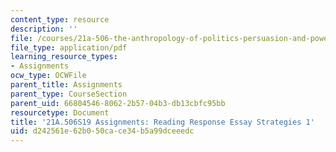```yaml
---
content_type: resource
description: ''
file: /courses/21a-506-the-anthropology-of-politics-persuasion-and-power-spring-2019/d242561e62b050cace34b5a99dceeedc_MIT21A_506S19_Sec1Mod1Respons1.pdf
file_type: application/pdf
learning_resource_types:
- Assignments
ocw_type: OCWFile
parent_title: Assignments
parent_type: CourseSection
parent_uid: 66804546-8062-2b57-04b3-db13cbfc95bb
resourcetype: Document
title: '21A.506S19 Assignments: Reading Response Essay Strategies 1'
uid: d242561e-62b0-50ca-ce34-b5a99dceeedc
---
```

